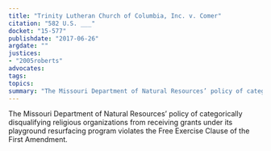 ```yaml
---
title: "Trinity Lutheran Church of Columbia, Inc. v. Comer"
citation: "582 U.S. ___"
docket: "15-577"
publishdate: "2017-06-26"
argdate: ""
justices:
- "2005roberts"
advocates:
tags:
topics:
summary: "The Missouri Department of Natural Resources’ policy of categorically disqualifying religious organizations from receiving grants under its playground resurfacing program violates the Free Exercise Clause of the First Amendment."
---
```

The Missouri Department of Natural Resources’ policy of categorically disqualifying religious organizations from receiving grants under its playground resurfacing program violates the Free Exercise Clause of the First Amendment.

